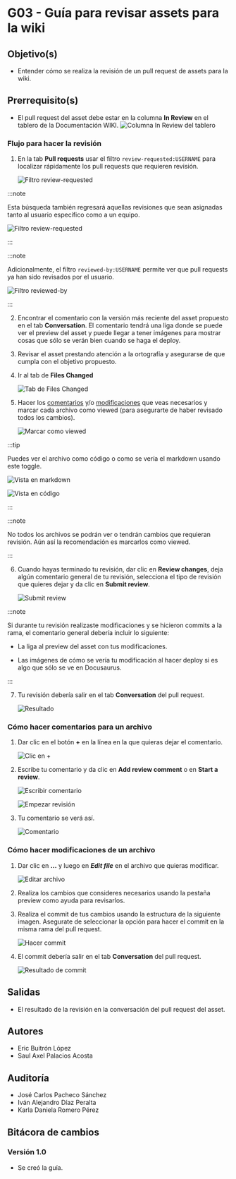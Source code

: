 # G03 - Guía para revisar assets para la wiki

## Objetivo(s)

- Entender cómo se realiza la revisión de un pull request de assets para la wiki.

## Prerrequisito(s)

- El pull request del asset debe estar en la columna **In Review** en el tablero de la Documentación WIKI.
  ![Columna In Review del tablero](../../static/img/guias/G03/in-review-column.png)

### Flujo para hacer la revisión

1. En la tab **Pull requests** usar el filtro `review-requested:USERNAME` para localizar rápidamente los pull requests que requieren revisión.

   ![Filtro review-requested](../../static/img/guias/G03/search-review-requested.png)

:::note

Esta búsqueda también regresará aquellas revisiones que sean asignadas tanto al usuario específico como a un equipo.

![Filtro review-requested](../../static/img/guias/G03/reviewers.png)

:::

:::note

Adicionalmente, el filtro `reviewed-by:USERNAME` permite ver que pull requests ya han sido revisados por el usuario.

![Filtro reviewed-by](../../static/img/guias/G03/search-reviewed-by.png)

:::

2. Encontrar el comentario con la versión más reciente del asset propuesto en el tab **Conversation**. El comentario tendrá una liga donde se puede ver el preview del asset y puede llegar a tener imágenes para mostrar cosas que sólo se verán bien cuando se haga el deploy.

3. Revisar el asset prestando atención a la ortografía y asegurarse de que cumpla con el objetivo propuesto.

4. Ir al tab de **Files Changed**

   ![Tab de Files Changed](../../static/img/guias/G03/files-changed.png)

5. Hacer los [comentarios](#cómo-hacer-comentarios-para-un-archivo) y/o [modificaciones](#cómo-hacer-modificaciones-de-un-archivo) que veas necesarios y marcar cada archivo como viewed (para asegurarte de haber revisado todos los cambios).

   ![Marcar como viewed](../../static/img/guias/G03/mark-viewed.png)

:::tip

Puedes ver el archivo como código o como se vería el markdown usando este toggle.

![Vista en markdown](../../static/img/guias/G03/markdown-toggle.png)

![Vista en código](../../static/img/guias/G03/markdown-toggle-2.png)

:::

:::note

No todos los archivos se podrán ver o tendrán cambios que requieran revisión. Aún así la recomendación es marcarlos como viewed.

:::

6. Cuando hayas terminado tu revisión, dar clic en **Review changes**, deja algún comentario general de tu revisión, selecciona el tipo de revisión que quieres dejar y da clic en **Submit review**.

   ![Submit review](../../static/img/guias/G03/submit-review.png)

:::note

Si durante tu revisión realizaste modificaciones y se hicieron commits a la rama, el comentario general debería incluir lo siguiente:

- La liga al preview del asset con tus modificaciones.

- Las imágenes de cómo se vería tu modificación al hacer deploy si es algo que sólo se ve en Docusaurus.

:::

7. Tu revisión debería salir en el tab **Conversation** del pull request.

   ![Resultado](../../static/img/guias/G03/final-result.png)

### Cómo hacer comentarios para un archivo

1. Dar clic en el botón **+** en la línea en la que quieras dejar el comentario.

   ![Clic en +](../../static/img/guias/G03/inline-comment.png)

2. Escribe tu comentario y da clic en **Add review comment** o en **Start a review**.

   ![Escribir comentario](../../static/img/guias/G03/add-comment.png)

   ![Empezar revisión](../../static/img/guias/G03/start-review.png)

3. Tu comentario se verá así.

   ![Comentario](../../static/img/guias/G03/comment-saved.png)

### Cómo hacer modificaciones de un archivo

1. Dar clic en **...** y luego en **_Edit file_** en el archivo que quieras modificar.

   ![Editar archivo](../../static/img/guias/G03/edit-file.png)

2. Realiza los cambios que consideres necesarios usando la pestaña preview como ayuda para revisarlos.

3. Realiza el commit de tus cambios usando la estructura de la siguiente imagen. Asegurate de seleccionar la opción para hacer el commit en la misma rama del pull request.

   ![Hacer commit](../../static/img/guias/G03/commit-changes.png)

4. El commit debería salir en el tab **Conversation** del pull request.

   ![Resultado de commit](../../static/img/guias/G03/commit-history.png)

## Salidas

- El resultado de la revisión en la conversación del pull request del asset.

## Autores

- Eric Buitrón López
- Saul Axel Palacios Acosta

## Auditoría

- José Carlos Pacheco Sánchez
- Iván Alejandro Díaz Peralta
- Karla Daniela Romero Pérez

## Bitácora de cambios

### Versión 1.0

- Se creó la guía.
